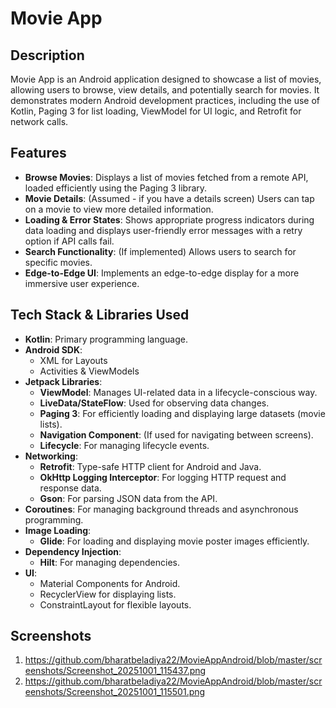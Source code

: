 # Movie App

## Description

Movie App is an Android application designed to showcase a list of movies, allowing users to browse, view details, and potentially search for movies. It demonstrates modern Android development practices, including the use of Kotlin, Paging 3 for list loading, ViewModel for UI logic, and Retrofit for network calls.

## Features

*   **Browse Movies**: Displays a list of movies fetched from a remote API, loaded efficiently using the Paging 3 library.
*   **Movie Details**: (Assumed - if you have a details screen) Users can tap on a movie to view more detailed information.
*   **Loading & Error States**: Shows appropriate progress indicators during data loading and displays user-friendly error messages with a retry option if API calls fail.
*   **Search Functionality**: (If implemented) Allows users to search for specific movies.
*   **Edge-to-Edge UI**: Implements an edge-to-edge display for a more immersive user experience.

## Tech Stack & Libraries Used

*   **Kotlin**: Primary programming language.
*   **Android SDK**:
    *   XML for Layouts
    *   Activities & ViewModels
*   **Jetpack Libraries**:
    *   **ViewModel**: Manages UI-related data in a lifecycle-conscious way.
    *   **LiveData/StateFlow**: Used for observing data changes.
    *   **Paging 3**: For efficiently loading and displaying large datasets (movie lists).
    *   **Navigation Component**: (If used for navigating between screens).
    *   **Lifecycle**: For managing lifecycle events.
*   **Networking**:
    *   **Retrofit**: Type-safe HTTP client for Android and Java.
    *   **OkHttp Logging Interceptor**: For logging HTTP request and response data.
    *   **Gson**: For parsing JSON data from the API.
*   **Coroutines**: For managing background threads and asynchronous programming.
*   **Image Loading**:
    *   **Glide**: For loading and displaying movie poster images efficiently.
*   **Dependency Injection**:
    *   **Hilt**: For managing dependencies.
*   **UI**:
    *   Material Components for Android.
    *   RecyclerView for displaying lists.
    *   ConstraintLayout for flexible layouts.

## Screenshots
1. https://github.com/bharatbeladiya22/MovieAppAndroid/blob/master/screenshots/Screenshot_20251001_115437.png
2. https://github.com/bharatbeladiya22/MovieAppAndroid/blob/master/screenshots/Screenshot_20251001_115501.png
